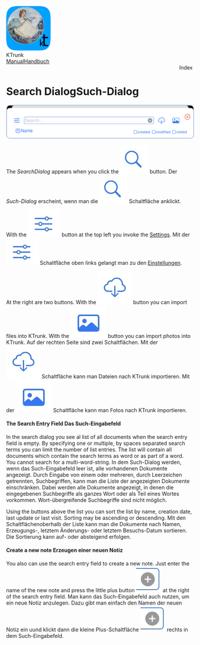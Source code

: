<div class="logoRow">
  <div class="logoColumn logoColumnLeft">
    <img src="./../logo120.png">
  </div>
  <div class="logoColumn logoColumnRight">
    <div class="vCentered">
      <div class="logoTitle">KTrunk</div>
      <div class="logoTitle"><a href="./../Manual.html"><span class="en">Manual</span><span class="de">Handbuch</span></a></div>
      <div class="logoDescription" style="text-align: right;">Index</div>
    </div>
  </div>
</div>
<h1>
  <span class="en">Search Dialog</span><span class="de">Such-Dialog</span>
</h1>
<img src="SearchDialog.jpg" style="border: 2px solid #B0C4DE; border-radius: 10px;">
<p>
  <span class="en">The <i>SearchDialog</i> appears when you click the <img src="buttons/search.jpg" class="appButton"> button.</span>
  <span class="de">Der <i>Such-Dialog</i> erscheint, wenn man die <img src="buttons/search.jpg" class="appButton"> Schaltfläche anklickt.</span>
</p>
<p>
  <span class="en">With the <img src="buttons/settings.jpg" class="appButton"> button at the top left you invoke the <a href="Settings.html">Settings</a>.</span>
  <span class="de">Mit der <img src="buttons/settings.jpg" class="appButton"> Schaltfläche oben links gelangt man zu den <a href="Settings.html">Einstellungen</a>.</span>
</p>
<p>
  <span class="en">At the right are two buttons. With the <img src="buttons/download.jpg" class="appButton"> button you can import files into KTrunk. With the <img src="buttons/img.jpg" class="appButton"> button you can import photos into KTrunk.</span>
  <span class="de">Auf der rechten Seite sind zwei Schaltflächen. Mit der <img src="buttons/download.jpg" class="appButton"> Schaltfläche kann man Dateien nach KTrunk importieren. Mit der <img src="buttons/img.jpg" class="appButton"> Schaltfläche kann man Fotos nach KTrunk importieren.</span>
</p>
<h4>
  <span class="en">The Search Entry Field</span>
  <span class="de">Das Such-Eingabefeld</span>
</h4>
<p>
  <span class="en">In the search dialog you see al list of all documents when the search entry field is empty. By specifying one or multiple, by spaces separated search terms you can limit the number of list entries. The list will contain all documents which contain the search terms as word or as part of a word. You cannot search for a multi-word-string.</span>
  <span class="de">In dem Such-Dialog werden, wenn das Such-Eingabefeld leer ist, alle vorhandenen Dokumente angezeigt. Durch Eingabe von einem oder mehreren, durch Leerzeichen getrennten, Suchbegriffen, kann man die Liste der angezeigten Dokumente einschränken. Dabei werden alle Dokumente angezeigt, in denen die eingegebenen Suchbegriffe als ganzes Wort oder als Teil eines Wortes vorkommen. Wort-übergreifende Suchbegriffe sind nicht möglich.</span>
</p>
<p>
  <span class="en">Using the buttons above the list you can sort the list by name, creation date, last update or last visit. Sorting may be ascending or descending.</span>
  <span class="de">Mit den Schaltflächenoberhalb der Liste kann man die Dokumente nach Namen, Erzeugungs-, letztem Änderungs- oder letztem Besuchs-Datum sortieren. Die Sortierung kann auf- oder absteigend erfolgen.</span>
</p>
<h4>
  <span class="en">Create a new note</span>
  <span class="de">Erzeugen einer neuen Notiz</span>
</h4>
<p>
  <span class="en">You also can use the search entry field to create a new note. Just enter the name of the new note and press the little plus button <img src="buttons/createNew.jpg" class="appButton"> at the right of the search entry field.</span>
  <span class="de">Man kann das Such-Eingabefeld auch nutzen, um ein neue Notiz anzulegen. Dazu gibt man einfach den Namen der neuen Notiz ein uund klickt dann die kleine Plus-Schaltfläche <img src="buttons/createNew.jpg" class="appButton"> rechts in dem Such-Eingabefeld.</span>
</p>
